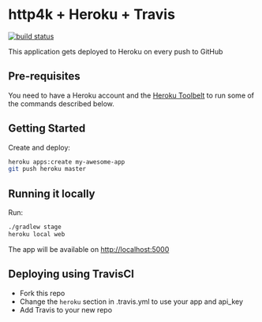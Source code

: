 # http4k + Heroku + Travis 

[![build status](https://travis-ci.org/http4k/http4k-heroku-travis-example-app.svg?branch=master)](https://travis-ci.org/http4k/http4k-heroku-travis-example-app.svg?branch=master)

This application gets deployed to Heroku on every push to GitHub

## Pre-requisites

You need to have a Heroku account and the 
[Heroku Toolbelt](https://devcenter.heroku.com/articles/heroku-cli#download-and-install) to run some of the commands
 described below.

## Getting Started

Create and deploy:

```bash
heroku apps:create my-awesome-app
git push heroku master
```

## Running it locally

Run:

```bash
./gradlew stage
heroku local web
```

The app will be available on [http://localhost:5000](http://localhost:5000)

## Deploying using TravisCI

* Fork this repo 
* Change the `heroku` section in .travis.yml to use your app and api_key
* Add Travis to your new repo

